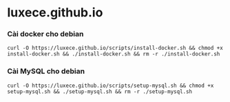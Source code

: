 # luxece.github.io

### Cài docker cho debian
    curl -O https://luxece.github.io/scripts/install-docker.sh && chmod +x install-docker.sh && ./install-docker.sh && rm -r ./install-docker.sh

### Cài MySQL cho debian
    curl -O https://luxece.github.io/scripts/setup-mysql.sh && chmod +x setup-mysql.sh && ./setup-mysql.sh && rm -r ./setup-mysql.sh